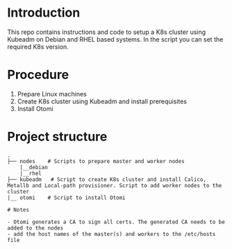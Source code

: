 # Introduction
This repo contains instructions and code to setup a K8s cluster using Kubeadm on Debian and RHEL based systems. In the script you can set the required K8s version.

# Procedure

1. Prepare Linux machines
2. Create K8s cluster using Kubeadm and install prerequisites
3. Install Otomi

# Project structure
```
.
├── nodes    # Scripts to prepare master and worker nodes
    |__debian
    |__rhel
├── kubeadm   # Script to create K8s cluster and install Calico, Metallb and Local-path provisioner. Script to add worker nodes to the cluster
|__ otomi    # Script to install Otomi

# Notes

- Otomi generates a CA to sign all certs. The generated CA needs to be added to the nodes
- add the host names of the master(s) and workers to the /etc/hosts file
